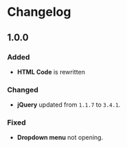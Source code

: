 # Changelog

## 1.0.0
### Added
- **HTML Code** is rewritten

### Changed
- **jQuery** updated from `1.1.7` to `3.4.1`.


### Fixed
- **Dropdown menu** not opening.
